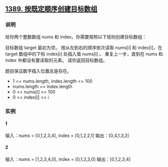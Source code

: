 ## [1389. 按既定顺序创建目标数组](https://leetcode-cn.com/problems/create-target-array-in-the-given-order/)

### 说明
给你两个整数数组 nums 和 index。你需要按照以下规则创建目标数组：

目标数组 target 最初为空。
按从左到右的顺序依次读取 nums[i] 和 index[i]，在 target 数组中的下标 index[i] 处插入值 nums[i] 。
重复上一步，直到在 nums 和 index 中都没有要读取的元素。
请你返回目标数组。

题目保证数字插入位置总是存在。

* 1 <= nums.length, index.length <= 100
* nums.length == index.length
* 0 <= nums[i] <= 100
* 0 <= index[i] <= i

### 实例
#### 1
输入：nums = [0,1,2,3,4], index = [0,1,2,2,1]
输出：[0,4,1,3,2]

#### 2
输入：nums = [1,2,3,4,0], index = [0,1,2,3,0]
输出：[0,1,2,3,4]